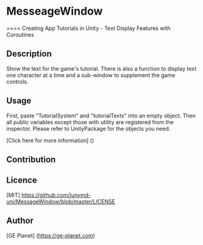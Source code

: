 # MesseageWindow
====
Creating App Tutorials in Unity - Text Display Features with Coroutines

## Description
Show the text for the game's tutorial.
There is also a function to display text one character at a time and a sub-window to supplement the game controls.

## Usage
First, paste "TutorialSystem" and "tutorialTexts" into an empty object.
Then all public variables except those with utility are registered from the inspector.
Please refer to UnityPackage for the objects you need.

[Click here for more information] ()

## Contribution

## Licence
[MIT] https://github.com/junymd-uni/MessageWindow/blob/master/LICENSE
## Author

[GE Planet] (https://ge-planet.com)
